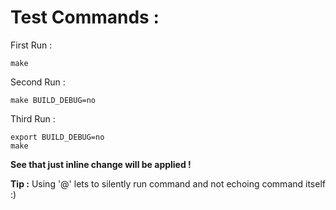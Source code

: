 # Test Commands :

First Run :

```
make
```

Second Run :

```
make BUILD_DEBUG=no
```

Third Run :

```
export BUILD_DEBUG=no
make
```

**See that just inline change will be applied !**

**Tip :** Using '@' lets to silently run command and not echoing command itself :)
